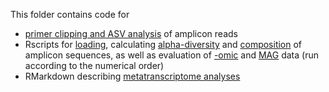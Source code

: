 This folder contains code for 
- [primer clipping and ASV analysis](./cutadapt_dada.Rmd) of amplicon reads
- Rscripts for [loading](./1_DataLoad.R), calculating [alpha-diversity](./2_Diversity.R) and [composition](./3_Amplicons.R) of amplicon sequences, as well as evaluation of [-omic](./4_MetaOmics.R) and [MAG](./5_MAGs.R) data (run according to the numerical order)
- RMarkdown describing [metatranscriptome analyses](./metatranscriptomics.Rmd) 
